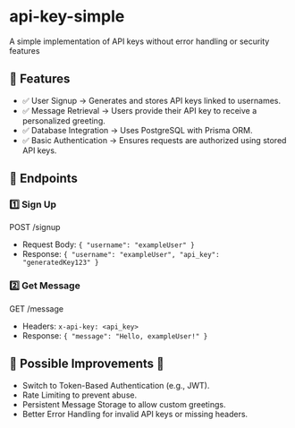 # api-key-simple
A simple implementation of API keys without error handling or security features

## 📌 Features
- ✅ User Signup → Generates and stores API keys linked to usernames.
- ✅ Message Retrieval → Users provide their API key to receive a personalized greeting.
- ✅ Database Integration → Uses PostgreSQL with Prisma ORM.
- ✅ Basic Authentication → Ensures requests are authorized using stored API keys.

## 🚀 Endpoints
### 1️⃣ Sign Up
POST /signup
- Request Body: ``` { "username": "exampleUser" } ```
- Response: ``` { "username": "exampleUser", "api_key": "generatedKey123" } ```

### 2️⃣ Get Message
GET /message
- Headers: ``` x-api-key: <api_key> ```
- Response: ``` { "message": "Hello, exampleUser!" } ```

## 🔧 Possible Improvements 🚀
- Switch to Token-Based Authentication (e.g., JWT).
- Rate Limiting to prevent abuse.
- Persistent Message Storage to allow custom greetings.
- Better Error Handling for invalid API keys or missing headers.

